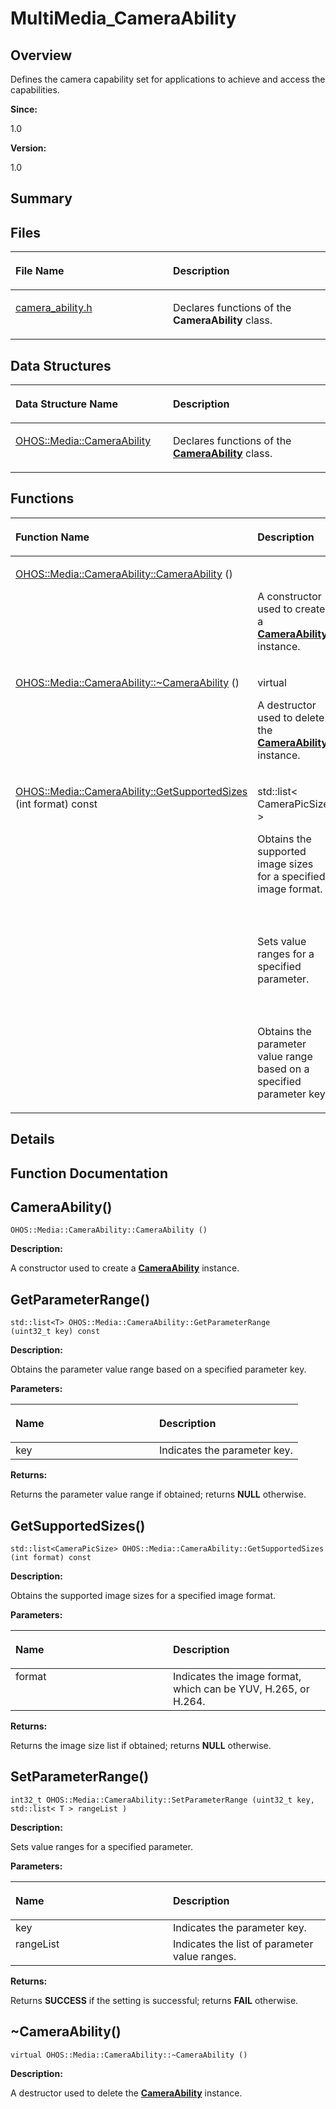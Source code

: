 # MultiMedia\_CameraAbility<a name="ZH-CN_TOPIC_0000001054479517"></a>

## **Overview**<a name="section1555910992084827"></a>

Defines the camera capability set for applications to achieve and access the capabilities. 

**Since:**

1.0

**Version:**

1.0

## **Summary**<a name="section2003733570084827"></a>

## Files<a name="files"></a>

<a name="table897922828084827"></a>
<table><thead align="left"><tr id="row1567157378084827"><th class="cellrowborder" valign="top" width="50%" id="mcps1.1.3.1.1"><p id="p905003523084827"><a name="p905003523084827"></a><a name="p905003523084827"></a>File Name</p>
</th>
<th class="cellrowborder" valign="top" width="50%" id="mcps1.1.3.1.2"><p id="p2088867586084827"><a name="p2088867586084827"></a><a name="p2088867586084827"></a>Description</p>
</th>
</tr>
</thead>
<tbody><tr id="row1858586000084827"><td class="cellrowborder" valign="top" width="50%" headers="mcps1.1.3.1.1 "><p id="p620089260084827"><a name="p620089260084827"></a><a name="p620089260084827"></a><a href="camera_ability-h.md">camera_ability.h</a></p>
</td>
<td class="cellrowborder" valign="top" width="50%" headers="mcps1.1.3.1.2 "><p id="p2052391440084827"><a name="p2052391440084827"></a><a name="p2052391440084827"></a>Declares functions of the <strong id="b2002298331084827"><a name="b2002298331084827"></a><a name="b2002298331084827"></a>CameraAbility</strong> class. </p>
</td>
</tr>
</tbody>
</table>

## Data Structures<a name="nested-classes"></a>

<a name="table1591624996084827"></a>
<table><thead align="left"><tr id="row158460973084827"><th class="cellrowborder" valign="top" width="50%" id="mcps1.1.3.1.1"><p id="p891890530084827"><a name="p891890530084827"></a><a name="p891890530084827"></a>Data Structure Name</p>
</th>
<th class="cellrowborder" valign="top" width="50%" id="mcps1.1.3.1.2"><p id="p325412082084827"><a name="p325412082084827"></a><a name="p325412082084827"></a>Description</p>
</th>
</tr>
</thead>
<tbody><tr id="row1561636543084827"><td class="cellrowborder" valign="top" width="50%" headers="mcps1.1.3.1.1 "><p id="p1405984102084827"><a name="p1405984102084827"></a><a name="p1405984102084827"></a><a href="OHOS-Media-CameraAbility.md">OHOS::Media::CameraAbility</a></p>
</td>
<td class="cellrowborder" valign="top" width="50%" headers="mcps1.1.3.1.2 "><p id="p1641619744084827"><a name="p1641619744084827"></a><a name="p1641619744084827"></a>Declares functions of the <strong id="b1350429104084827"><a name="b1350429104084827"></a><a name="b1350429104084827"></a><a href="OHOS-Media-CameraAbility.md">CameraAbility</a></strong> class. </p>
</td>
</tr>
</tbody>
</table>

## Functions<a name="func-members"></a>

<a name="table671520650084827"></a>
<table><thead align="left"><tr id="row1737003009084827"><th class="cellrowborder" valign="top" width="50%" id="mcps1.1.3.1.1"><p id="p272944750084827"><a name="p272944750084827"></a><a name="p272944750084827"></a>Function Name</p>
</th>
<th class="cellrowborder" valign="top" width="50%" id="mcps1.1.3.1.2"><p id="p258693650084827"><a name="p258693650084827"></a><a name="p258693650084827"></a>Description</p>
</th>
</tr>
</thead>
<tbody><tr id="row1183446122084827"><td class="cellrowborder" valign="top" width="50%" headers="mcps1.1.3.1.1 "><p id="p2096357002084827"><a name="p2096357002084827"></a><a name="p2096357002084827"></a><a href="MultiMedia_CameraAbility.md#ga7f1b94b32f7c7b121ea14b3147788497">OHOS::Media::CameraAbility::CameraAbility</a> ()</p>
</td>
<td class="cellrowborder" valign="top" width="50%" headers="mcps1.1.3.1.2 "><p id="p344229884084827"><a name="p344229884084827"></a><a name="p344229884084827"></a>&nbsp;</p>
<p id="p669384106084827"><a name="p669384106084827"></a><a name="p669384106084827"></a>A constructor used to create a <strong id="b415358433084827"><a name="b415358433084827"></a><a name="b415358433084827"></a><a href="OHOS-Media-CameraAbility.md">CameraAbility</a></strong> instance. </p>
</td>
</tr>
<tr id="row1567373766084827"><td class="cellrowborder" valign="top" width="50%" headers="mcps1.1.3.1.1 "><p id="p1358098963084827"><a name="p1358098963084827"></a><a name="p1358098963084827"></a><a href="MultiMedia_CameraAbility.md#ga797435bcd10278e33fb7b6f4951f0d7f">OHOS::Media::CameraAbility::~CameraAbility</a> ()</p>
</td>
<td class="cellrowborder" valign="top" width="50%" headers="mcps1.1.3.1.2 "><p id="p1736416361084827"><a name="p1736416361084827"></a><a name="p1736416361084827"></a>virtual&nbsp;</p>
<p id="p812305551084827"><a name="p812305551084827"></a><a name="p812305551084827"></a>A destructor used to delete the <strong id="b1554955904084827"><a name="b1554955904084827"></a><a name="b1554955904084827"></a><a href="OHOS-Media-CameraAbility.md">CameraAbility</a></strong> instance. </p>
</td>
</tr>
<tr id="row3338512084827"><td class="cellrowborder" valign="top" width="50%" headers="mcps1.1.3.1.1 "><p id="p594512888084827"><a name="p594512888084827"></a><a name="p594512888084827"></a><a href="MultiMedia_CameraAbility.md#ga840850d531b96cc5a829b257ade3c7e6">OHOS::Media::CameraAbility::GetSupportedSizes</a> (int format) const</p>
</td>
<td class="cellrowborder" valign="top" width="50%" headers="mcps1.1.3.1.2 "><p id="p672657827084827"><a name="p672657827084827"></a><a name="p672657827084827"></a>std::list&lt; CameraPicSize &gt;&nbsp;</p>
<p id="p1248480431084827"><a name="p1248480431084827"></a><a name="p1248480431084827"></a>Obtains the supported image sizes for a specified image format. </p>
</td>
</tr>
<tr id="row906850744084827"><td class="cellrowborder" valign="top" width="50%" headers="mcps1.1.3.1.1 ">&nbsp;&nbsp;</td>
<td class="cellrowborder" valign="top" width="50%" headers="mcps1.1.3.1.2 ">&nbsp;&nbsp;</td>
</tr>
<tr id="row419998628084827"><td class="cellrowborder" valign="top" width="50%" headers="mcps1.1.3.1.1 ">&nbsp;&nbsp;</td>
<td class="cellrowborder" valign="top" width="50%" headers="mcps1.1.3.1.2 "><p id="p1557361240084827"><a name="p1557361240084827"></a><a name="p1557361240084827"></a></p>
<p id="p1910103237084827"><a name="p1910103237084827"></a><a name="p1910103237084827"></a>Sets value ranges for a specified parameter. </p>
</td>
</tr>
<tr id="row1831113512084827"><td class="cellrowborder" valign="top" width="50%" headers="mcps1.1.3.1.1 ">&nbsp;&nbsp;</td>
<td class="cellrowborder" valign="top" width="50%" headers="mcps1.1.3.1.2 ">&nbsp;&nbsp;</td>
</tr>
<tr id="row505016097084827"><td class="cellrowborder" valign="top" width="50%" headers="mcps1.1.3.1.1 ">&nbsp;&nbsp;</td>
<td class="cellrowborder" valign="top" width="50%" headers="mcps1.1.3.1.2 "><p id="p630565596084827"><a name="p630565596084827"></a><a name="p630565596084827"></a></p>
<p id="p618225177084827"><a name="p618225177084827"></a><a name="p618225177084827"></a>Obtains the parameter value range based on a specified parameter key. </p>
</td>
</tr>
</tbody>
</table>

## **Details**<a name="section984097483084827"></a>

## **Function Documentation**<a name="section1648528260084827"></a>

## CameraAbility\(\)<a name="ga7f1b94b32f7c7b121ea14b3147788497"></a>

```
OHOS::Media::CameraAbility::CameraAbility ()
```

 **Description:**

A constructor used to create a  **[CameraAbility](OHOS-Media-CameraAbility.md)**  instance. 

## GetParameterRange\(\)<a name="ga3fb9142cc5bbeafef3201ecaaf50c737"></a>

```
std::list<T> OHOS::Media::CameraAbility::GetParameterRange (uint32_t key) const
```

 **Description:**

Obtains the parameter value range based on a specified parameter key. 

**Parameters:**

<a name="table577201547084827"></a>
<table><thead align="left"><tr id="row779720047084827"><th class="cellrowborder" valign="top" width="50%" id="mcps1.1.3.1.1"><p id="p270040418084827"><a name="p270040418084827"></a><a name="p270040418084827"></a>Name</p>
</th>
<th class="cellrowborder" valign="top" width="50%" id="mcps1.1.3.1.2"><p id="p218673951084827"><a name="p218673951084827"></a><a name="p218673951084827"></a>Description</p>
</th>
</tr>
</thead>
<tbody><tr id="row1039489400084827"><td class="cellrowborder" valign="top" width="50%" headers="mcps1.1.3.1.1 ">key</td>
<td class="cellrowborder" valign="top" width="50%" headers="mcps1.1.3.1.2 ">Indicates the parameter key. </td>
</tr>
</tbody>
</table>

**Returns:**

Returns the parameter value range if obtained; returns  **NULL**  otherwise. 



## GetSupportedSizes\(\)<a name="ga840850d531b96cc5a829b257ade3c7e6"></a>

```
std::list<CameraPicSize> OHOS::Media::CameraAbility::GetSupportedSizes (int format) const
```

 **Description:**

Obtains the supported image sizes for a specified image format. 

**Parameters:**

<a name="table2059132118084827"></a>
<table><thead align="left"><tr id="row496452257084827"><th class="cellrowborder" valign="top" width="50%" id="mcps1.1.3.1.1"><p id="p392217768084827"><a name="p392217768084827"></a><a name="p392217768084827"></a>Name</p>
</th>
<th class="cellrowborder" valign="top" width="50%" id="mcps1.1.3.1.2"><p id="p1685424964084827"><a name="p1685424964084827"></a><a name="p1685424964084827"></a>Description</p>
</th>
</tr>
</thead>
<tbody><tr id="row2090125434084827"><td class="cellrowborder" valign="top" width="50%" headers="mcps1.1.3.1.1 ">format</td>
<td class="cellrowborder" valign="top" width="50%" headers="mcps1.1.3.1.2 ">Indicates the image format, which can be YUV, H.265, or H.264. </td>
</tr>
</tbody>
</table>

**Returns:**

Returns the image size list if obtained; returns  **NULL**  otherwise. 



## SetParameterRange\(\)<a name="ga23410306b850fe7edcb736f50fe8048d"></a>

```
int32_t OHOS::Media::CameraAbility::SetParameterRange (uint32_t key, std::list< T > rangeList )
```

 **Description:**

Sets value ranges for a specified parameter. 

**Parameters:**

<a name="table368210670084827"></a>
<table><thead align="left"><tr id="row1935905818084827"><th class="cellrowborder" valign="top" width="50%" id="mcps1.1.3.1.1"><p id="p1511604324084827"><a name="p1511604324084827"></a><a name="p1511604324084827"></a>Name</p>
</th>
<th class="cellrowborder" valign="top" width="50%" id="mcps1.1.3.1.2"><p id="p16765595084827"><a name="p16765595084827"></a><a name="p16765595084827"></a>Description</p>
</th>
</tr>
</thead>
<tbody><tr id="row460131674084827"><td class="cellrowborder" valign="top" width="50%" headers="mcps1.1.3.1.1 ">key</td>
<td class="cellrowborder" valign="top" width="50%" headers="mcps1.1.3.1.2 ">Indicates the parameter key. </td>
</tr>
<tr id="row1832435201084827"><td class="cellrowborder" valign="top" width="50%" headers="mcps1.1.3.1.1 ">rangeList</td>
<td class="cellrowborder" valign="top" width="50%" headers="mcps1.1.3.1.2 ">Indicates the list of parameter value ranges. </td>
</tr>
</tbody>
</table>

**Returns:**

Returns  **SUCCESS**  if the setting is successful; returns  **FAIL**  otherwise. 



## \~CameraAbility\(\)<a name="ga797435bcd10278e33fb7b6f4951f0d7f"></a>

```
virtual OHOS::Media::CameraAbility::~CameraAbility ()
```

 **Description:**

A destructor used to delete the  **[CameraAbility](OHOS-Media-CameraAbility.md)**  instance. 


